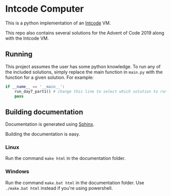 # Intcode Computer

This is a python implementation of an [Intcode](https://esolangs.org/wiki/Intcode) VM.

This repo also contains several solutions for the Advent of Code 2019 along with the Intcode VM.

## Running

This project assumes the user has some python knowledge. To run any of the included solutions, simply replace the main function in `main.py` with the function for a given solution. For example:

```python
if __name__ == '__main__':
    run_day7_part1() # change this line to select which solution to run.
    pass
```

## Building documentation

Documentation is generated using [Sphinx](https://www.sphinx-doc.org/en/master/).

Building the documentation is easy.

### Linux

Run the command `make html` in the documentation folder.

### Windows

Run the command `make.bat html` in the documentation folder. Use `./make.bat html` instead if you're using powershell.